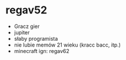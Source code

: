 # regav52
- Gracz gier
- jupiter
- słaby programista
- nie lubie memów 21 wieku (kracc bacc, itp.)
- minecraft ign: regav62
